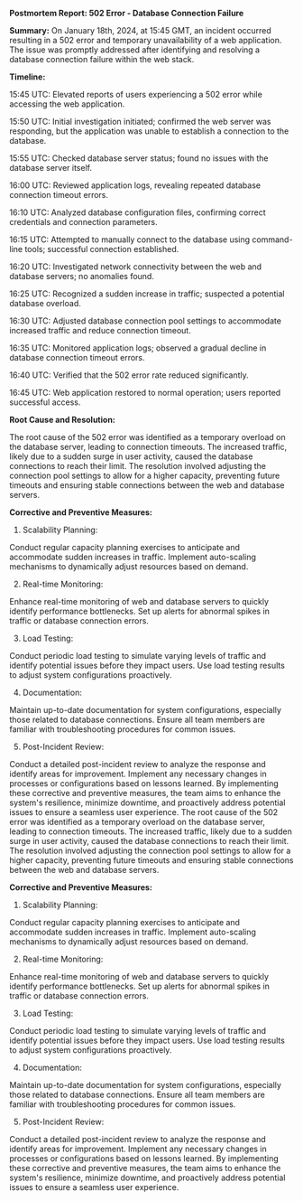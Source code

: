 **Postmortem Report: 502 Error - Database Connection Failure**

**Summary:**
On January 18th, 2024, at 15:45 GMT, an incident occurred resulting in a 502 error and temporary unavailability of a web application. The issue was promptly addressed after identifying and resolving a database connection failure within the web stack.

**Timeline:**

15:45 UTC: Elevated reports of users experiencing a 502 error while accessing the web application.

15:50 UTC: Initial investigation initiated; confirmed the web server was responding, but the application was unable to establish a connection to the database.

15:55 UTC: Checked database server status; found no issues with the database server itself.

16:00 UTC: Reviewed application logs, revealing repeated database connection timeout errors.

16:10 UTC: Analyzed database configuration files, confirming correct credentials and connection parameters.

16:15 UTC: Attempted to manually connect to the database using command-line tools; successful connection established.

16:20 UTC: Investigated network connectivity between the web and database servers; no anomalies found.

16:25 UTC: Recognized a sudden increase in traffic; suspected a potential database overload.

16:30 UTC: Adjusted database connection pool settings to accommodate increased traffic and reduce connection timeout.

16:35 UTC: Monitored application logs; observed a gradual decline in database connection timeout errors.

16:40 UTC: Verified that the 502 error rate reduced significantly.

16:45 UTC: Web application restored to normal operation; users reported successful access.

**Root Cause and Resolution:**

The root cause of the 502 error was identified as a temporary overload on the database server, leading to connection timeouts. The increased traffic, likely due to a sudden surge in user activity, caused the database connections to reach their limit. The resolution involved adjusting the connection pool settings to allow for a higher capacity, preventing future timeouts and ensuring stable connections between the web and database servers.

**Corrective and Preventive Measures:**

1. Scalability Planning:

Conduct regular capacity planning exercises to anticipate and accommodate sudden increases in traffic.
Implement auto-scaling mechanisms to dynamically adjust resources based on demand.

2. Real-time Monitoring:

Enhance real-time monitoring of web and database servers to quickly identify performance bottlenecks.
Set up alerts for abnormal spikes in traffic or database connection errors.

3. Load Testing:

Conduct periodic load testing to simulate varying levels of traffic and identify potential issues before they impact users.
Use load testing results to adjust system configurations proactively.

4. Documentation:

Maintain up-to-date documentation for system configurations, especially those related to database connections.
Ensure all team members are familiar with troubleshooting procedures for common issues.

5. Post-Incident Review:

Conduct a detailed post-incident review to analyze the response and identify areas for improvement.
Implement any necessary changes in processes or configurations based on lessons learned.
By implementing these corrective and preventive measures, the team aims to enhance the system's resilience, minimize downtime, and proactively address potential issues to ensure a seamless user experience.
The root cause of the 502 error was identified as a temporary overload on the database server, leading to connection timeouts. The increased traffic, likely due to a sudden surge in user activity, caused the database connections to reach their limit. The resolution involved adjusting the connection pool settings to allow for a higher capacity, preventing future timeouts and ensuring stable connections between the web and database servers.

**Corrective and Preventive Measures:**

1. Scalability Planning:

Conduct regular capacity planning exercises to anticipate and accommodate sudden increases in traffic.
Implement auto-scaling mechanisms to dynamically adjust resources based on demand.

2. Real-time Monitoring:

Enhance real-time monitoring of web and database servers to quickly identify performance bottlenecks.
Set up alerts for abnormal spikes in traffic or database connection errors.

3. Load Testing:

Conduct periodic load testing to simulate varying levels of traffic and identify potential issues before they impact users.
Use load testing results to adjust system configurations proactively.

4. Documentation:

Maintain up-to-date documentation for system configurations, especially those related to database connections.
Ensure all team members are familiar with troubleshooting procedures for common issues.

5. Post-Incident Review:

Conduct a detailed post-incident review to analyze the response and identify areas for improvement.
Implement any necessary changes in processes or configurations based on lessons learned.
By implementing these corrective and preventive measures, the team aims to enhance the system's resilience, minimize downtime, and proactively address potential issues to ensure a seamless user experience.
